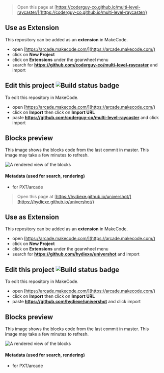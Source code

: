  


> Open this page at [https://coderguy-co.github.io/multi-level-raycaster/](https://coderguy-co.github.io/multi-level-raycaster/)

## Use as Extension

This repository can be added as an **extension** in MakeCode.

* open [https://arcade.makecode.com/](https://arcade.makecode.com/)
* click on **New Project**
* click on **Extensions** under the gearwheel menu
* search for **https://github.com/coderguy-co/multi-level-raycaster** and import

## Edit this project ![Build status badge](https://github.com/coderguy-co/multi-level-raycaster/workflows/MakeCode/badge.svg)

To edit this repository in MakeCode.

* open [https://arcade.makecode.com/](https://arcade.makecode.com/)
* click on **Import** then click on **Import URL**
* paste **https://github.com/coderguy-co/multi-level-raycaster** and click import

## Blocks preview

This image shows the blocks code from the last commit in master.
This image may take a few minutes to refresh.

![A rendered view of the blocks](https://github.com/coderguy-co/multi-level-raycaster/raw/master/.github/makecode/blocks.png)

#### Metadata (used for search, rendering)

* for PXT/arcade
<script src="https://makecode.com/gh-pages-embed.js"></script><script>makeCodeRender("{{ site.makecode.home_url }}", "{{ site.github.owner_name }}/{{ site.github.repository_name }}");</script>



> Open this page at [https://hydiexe.github.io/univershot/](https://hydiexe.github.io/univershot/)

## Use as Extension

This repository can be added as an **extension** in MakeCode.

* open [https://arcade.makecode.com/](https://arcade.makecode.com/)
* click on **New Project**
* click on **Extensions** under the gearwheel menu
* search for **https://github.com/hydiexe/univershot** and import

## Edit this project ![Build status badge](https://github.com/hydiexe/univershot/workflows/MakeCode/badge.svg)

To edit this repository in MakeCode.

* open [https://arcade.makecode.com/](https://arcade.makecode.com/)
* click on **Import** then click on **Import URL**
* paste **https://github.com/hydiexe/univershot** and click import

## Blocks preview

This image shows the blocks code from the last commit in master.
This image may take a few minutes to refresh.

![A rendered view of the blocks](https://github.com/hydiexe/univershot/raw/master/.github/makecode/blocks.png)

#### Metadata (used for search, rendering)

* for PXT/arcade
<script src="https://makecode.com/gh-pages-embed.js"></script><script>makeCodeRender("{{ site.makecode.home_url }}", "{{ site.github.owner_name }}/{{ site.github.repository_name }}");</script>
